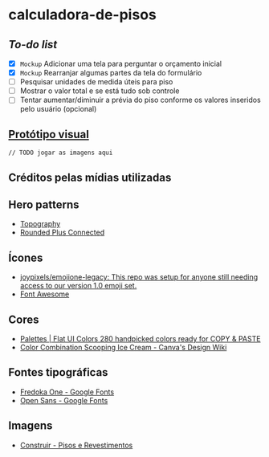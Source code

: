 # calculadora-de-pisos

## _To-do list_

- [X] `Mockup` Adicionar uma tela para perguntar o orçamento inicial
- [X] `Mockup` Rearranjar algumas partes da tela do formulário
- [ ] Pesquisar unidades de medida úteis para piso
- [ ] Mostrar o valor total e se está tudo sob controle
- [ ] Tentar aumentar/diminuir a prévia do piso conforme os valores inseridos pelo usuário (opcional)

## [Protótipo visual](https://figma.fun/C1bSRZ)

`// TODO jogar as imagens aqui`

## Créditos pelas mídias utilizadas

## Hero patterns

- [Topography](https://heropatterns.com/)
- [Rounded Plus Connected](https://heropatterns.com/)

## Ícones

- [joypixels/emojione-legacy: This repo was setup for anyone still needing access to our version 1.0 emoji set.](https://github.com/joypixels/emojione-legacy)
- [Font Awesome](https://fontawesome.com/)

## Cores

- [Palettes | Flat UI Colors 280 handpicked colors ready for COPY & PASTE](https://flatuicolors.com/)
- [Color Combination Scooping Ice Cream - Canva's Design Wiki](https://www.canva.com/colors/color-palettes/scooping-ice-cream/)

## Fontes tipográficas

- [Fredoka One - Google Fonts](https://fonts.google.com/specimen/Fredoka+One?query=Fredoka+One)
- [Open Sans - Google Fonts](https://fonts.google.com/specimen/Open+Sans?query=open+sans)

## Imagens

- [Construir - Pisos e Revestimentos](https://lojasconstruir.com.br/#!/produtos)

